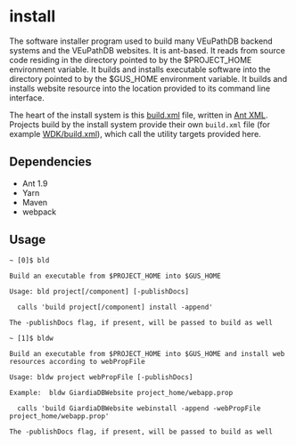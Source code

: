 # install
The software installer program used to build many VEuPathDB backend systems and the VEuPathDB websites.  It is ant-based.  It reads from source code residing in the directory pointed to by the $PROJECT_HOME environment variable.  It builds and installs executable software into the directory pointed to by the $GUS_HOME environment variable.  It builds and installs website resource into the location provided to its command line interface.

The heart of the install system is this [build.xml](build.xml) file, written in [Ant XML](https://ant.apache.org/manual/using.html).  Projects build by the install system provide their own `build.xml` file (for example [WDK/build.xml](https://github.com/VEuPathDB/WDK/build.xml)), which call the utility targets provided here.

## Dependencies
 * Ant 1.9
 * Yarn
 * Maven
 * webpack

## Usage
```
~ [0]$ bld

Build an executable from $PROJECT_HOME into $GUS_HOME

Usage: bld project[/component] [-publishDocs]

  calls 'build project[/component] install -append'

The -publishDocs flag, if present, will be passed to build as well

~ [1]$ bldw

Build an executable from $PROJECT_HOME into $GUS_HOME and install web resources according to webPropFile 

Usage: bldw project webPropFile [-publishDocs]

Example:  bldw GiardiaDBWebsite project_home/webapp.prop

  calls 'build GiardiaDBWebsite webinstall -append -webPropFile project_home/webapp.prop'

The -publishDocs flag, if present, will be passed to build as well
```

